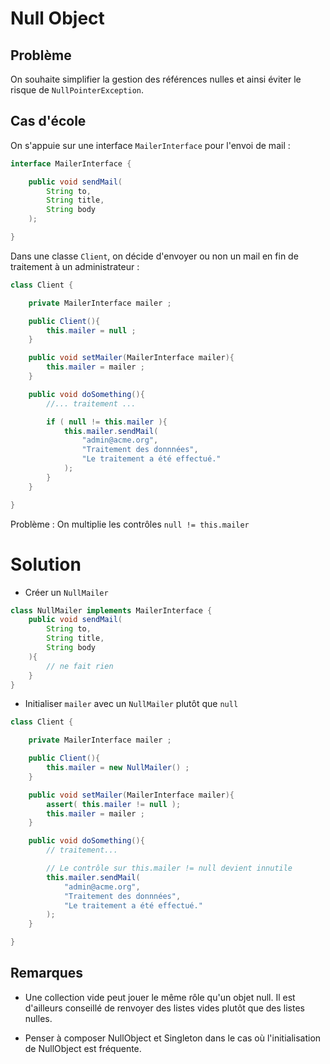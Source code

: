 # Null Object

## Problème

On souhaite simplifier la gestion des références nulles et ainsi éviter le risque de `NullPointerException`.

## Cas d'école

On s'appuie sur une interface `MailerInterface` pour l'envoi de mail :

```java
interface MailerInterface {

    public void sendMail(
        String to,
        String title,
        String body
    );

}
```

Dans une classe `Client`, on décide d'envoyer ou non un mail en fin de traitement à un administrateur :

```java
class Client {

    private MailerInterface mailer ;

    public Client(){
        this.mailer = null ;
    }

    public void setMailer(MailerInterface mailer){
        this.mailer = mailer ;
    }

    public void doSomething(){
        //... traitement ...

        if ( null != this.mailer ){
            this.mailer.sendMail(
                "admin@acme.org",
                "Traitement des donnnées",
                "Le traitement a été effectué."
            );
        }
    }

}
```

Problème : On multiplie les contrôles `null != this.mailer`

# Solution

* Créer un `NullMailer`

```java
class NullMailer implements MailerInterface {
    public void sendMail(
        String to,
        String title,
        String body
    ){
        // ne fait rien
    }
}
```

* Initialiser `mailer` avec un `NullMailer` plutôt que `null`


```java
class Client {

    private MailerInterface mailer ;

    public Client(){
        this.mailer = new NullMailer() ;
    }

    public void setMailer(MailerInterface mailer){
        assert( this.mailer != null );
        this.mailer = mailer ;
    }

    public void doSomething(){
        // traitement...

        // Le contrôle sur this.mailer != null devient innutile
        this.mailer.sendMail(
            "admin@acme.org",
            "Traitement des donnnées",
            "Le traitement a été effectué."
        );
    }

}
```

## Remarques

* Une collection vide peut jouer le même rôle qu'un objet null. Il est d'ailleurs conseillé
de renvoyer des listes vides plutôt que des listes nulles.

* Penser à composer NullObject et Singleton dans le cas où l'initialisation de NullObject est fréquente.
